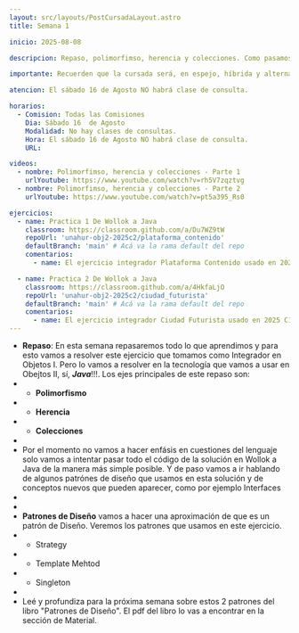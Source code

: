 ```yaml
---
layout: src/layouts/PostCursadaLayout.astro
title: Semana 1

inicio: 2025-08-08

descripcion: Repaso, polimorfimso, herencia y colecciones. Como pasamos de Wollok a Java.

importante: Recuerden que la cursada será, en espejo, híbrida y alternada. Es espejo porque para todos las comisiones se dan los mismos temas. Híbrida porque al clases presenciales y virtuales. Alternanda porque semana a semana cambia la modalidad de presencial a virtual y viceversa. Les subimos el video y los ejercicios realizados en la clase del miércoles, para que vayan viendo, de todas maneras el viernes que de la semana que viene, se vera todo nuevamente desde 0.

atencion: El sábado 16 de Agosto NO habrá clase de consulta.

horarios:
  - Comision: Todas las Comisiones
    Dia: Sábado 16  de Agosto
    Modalidad: No hay clases de consultas.
    Hora: El sábado 16 de Agosto NO habrá clase de consulta.
    URL:

videos:
  - nombre: Polimorfimso, herencia y colecciones - Parte 1
    urlYoutube: https://www.youtube.com/watch?v=rh5V7zqztvg
  - nombre: Polimorfimso, herencia y colecciones - Parte 2
    urlYoutube: https://www.youtube.com/watch?v=pt5a395_Rs0

ejercicios:
  - name: Practica 1 De Wollok a Java
    classroom: https://classroom.github.com/a/Du7WZ9tW
    repoUrl: 'unahur-obj2-2025c2/plataforma_contenido'
    defaultBranch: 'main' # Acá va la rama default del repo
    comentarios:
      - name: El ejercicio integrador Plataforma Contenido usado en 2025 C1. Resolver en Clase

  - name: Practica 2 De Wollok a Java
    classroom: https://classroom.github.com/a/4HkfaLjO
    repoUrl: 'unahur-obj2-2025c2/ciudad_futurista'
    defaultBranch: 'main' # Acá va la rama default del repo
    comentarios:
      - name: El ejercicio integrador Ciudad Futurista usado en 2025 C1. Resolver com Tarea de Alumnos
---
```


- **Repaso**: En esta semana repasaremos todo lo que aprendimos y para esto vamos a resolver este ejercicio que tomamos como Integrador en Objetos I. Pero lo vamos a resolver en la tecnología que vamos a usar en Obejtos II, sí, **_Java_**!!!. Los ejes principales de este repaso son:
- - **Polimorfismo**
- - **Herencia**
- - **Colecciones**
-
- Por el momento no vamos a hacer enfásis en cuestiones del lenguaje solo vamos a intentar pasar todo el código de la solución en Wollok a Java de la manera más simple posible. Y de paso vamos a ir hablando de algunos patrónes de diseño que usamos en esta solución y de conceptos nuevos que pueden aparecer, como por ejemplo Interfaces
-
-
- **Patrones de Diseño** vamos a hacer una aproximación de que es un patrón de Diseño. Veremos los patrones que usamos en este ejercicio.
- - Strategy
- - Template Mehtod
- - Singleton
-
- Leé y profundiza para la próxima semana sobre estos 2 patrones del libro "Patrones de Diseño". El pdf del libro lo vas a encontrar en la sección de Material.
